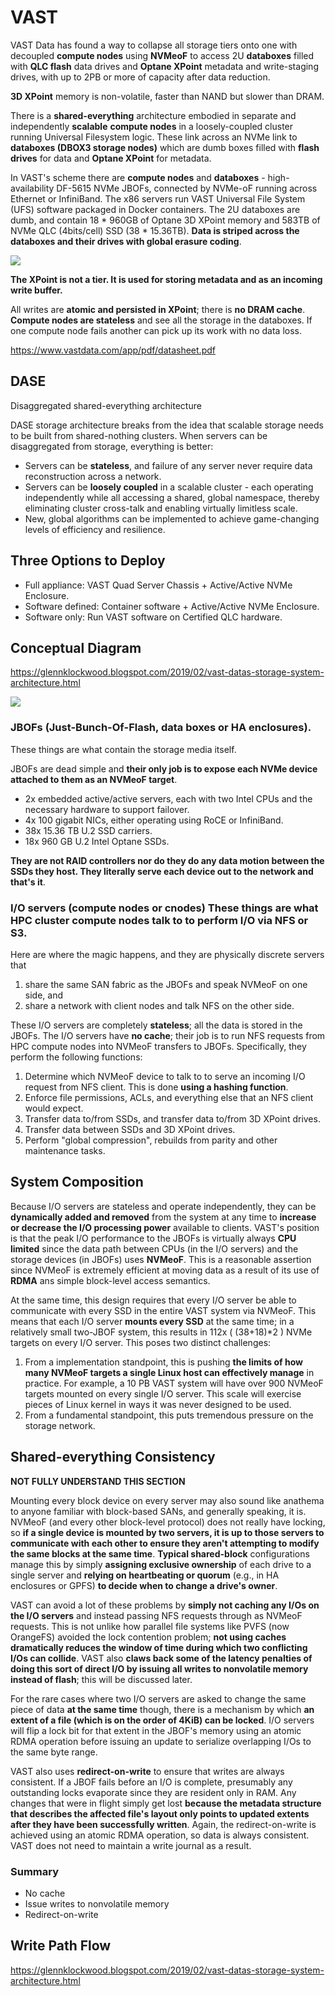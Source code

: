 # VAST


VAST Data has found a way to collapse all storage tiers onto one with decoupled **compute nodes** using **NVMeoF** to access 2U **databoxes** filled with **QLC flash** data drives and **Optane XPoint** metadata and write-staging drives, with up to 2PB or more of capacity after data reduction.

**3D XPoint** memory is non-volatile, faster than NAND but slower than DRAM.

There is a **shared-everything** architecture embodied in separate and independently **scalable** **compute nodes** in a loosely-coupled cluster running Universal Filesystem logic. These link across an NVMe link to **databoxes (DBOX3 storage nodes)** which are dumb boxes filled with **flash drives** for data and **Optane XPoint** for metadata.

In VAST's scheme there are **compute nodes** and **databoxes** - high-availability DF-5615 NVMe JBOFs, connected by NVMe-oF running across Ethernet or InfiniBand. The x86 servers run VAST Universal File System (UFS) software packaged in Docker containers. The 2U databoxes are dumb, and contain 18 * 960GB of Optane 3D XPoint memory and 583TB of NVMe QLC (4bits/cell) SSD (38 * 15.36TB). **Data is striped across the databoxes and their drives with global erasure coding**.

![](/images/vast-compute-nodes-storage-nodes.jpg)

**The XPoint is not a tier. It is used for storing metadata and as an incoming write buffer.**

All writes are **atomic and persisted in XPoint**; there is **no DRAM cache**. **Compute nodes are stateless** and see all the storage in the databoxes. If one compute node fails another can pick up its work with no data loss.

https://www.vastdata.com/app/pdf/datasheet.pdf

## DASE
Disaggregated shared-everything architecture

DASE storage architecture breaks from the idea that scalable storage needs to be built from shared-nothing clusters. When servers can be disaggregated from storage, everything is better:
- Servers can be **stateless**, and failure of any server never require data reconstruction across a network.
- Servers can be **loosely coupled** in a scalable cluster - each operating independently while all accessing a shared, global namespace, thereby eliminating cluster cross-talk and enabling virtually limitless scale.
- New, global algorithms can be implemented to achieve game-changing levels of efficiency and resilience.

## Three Options to Deploy
- Full appliance: VAST Quad Server Chassis + Active/Active NVMe Enclosure.
- Software defined: Container software + Active/Active NVMe Enclosure.
- Software only: Run VAST software on Certified QLC hardware.

## Conceptual Diagram

https://glennklockwood.blogspot.com/2019/02/vast-datas-storage-system-architecture.html

![](/images/vast-conceptual-diagram.png)

### JBOFs (Just-Bunch-Of-Flash, data boxes or HA enclosures).

These things are what contain the storage media itself.
    
JBOFs are dead simple and **their only job is to expose each NVMe device attached to them as an NVMeoF target**.
- 2x embedded active/active servers, each with two Intel CPUs and the necessary hardware to support failover.
- 4x 100 gigabit NICs, either operating using RoCE or InfiniBand.
- 38x 15.36 TB U.2 SSD carriers.
- 18x 960 GB U.2 Intel Optane SSDs.

**They are not RAID controllers nor do they do any data motion between the SSDs they host. They literally serve each device out to the network and that's it**.

### I/O servers (compute nodes or cnodes) These things are what HPC cluster compute nodes talk to to perform I/O via NFS or S3.

Here are where the magic happens, and they are physically discrete servers that
1. share the same SAN fabric as the JBOFs and speak NVMeoF on one side, and
2. share a network with client nodes and talk NFS on the other side.

These I/O servers are completely **stateless**; all the data is stored in the JBOFs. The I/O servers have **no cache**; their job is to run NFS requests from HPC compute nodes into NVMeoF transfers to JBOFs. Specifically, they perform the following functions:
1. Determine which NVMeoF device to talk to to serve an incoming I/O request from NFS client. This is done **using a hashing function**.
2. Enforce file permissions, ACLs, and everything else that an NFS client would expect.
3. Transfer data to/from SSDs, and transfer data to/from 3D XPoint drives.
4. Transfer data between SSDs and 3D XPoint drives.
5. Perform "global compression", rebuilds from parity and other maintenance tasks.

## System Composition

Because I/O servers are stateless and operate independently, they can be **dynamically added and removed** from the system at any time to **increase or decrease the I/O processing power** available to clients. VAST's position is that the peak I/O performance to the JBOFs is virtually always **CPU limited** since the data path between CPUs (in the I/O servers) and the storage devices (in JBOFs) uses **NVMeoF**. This is a reasonable assertion since NVMeoF is extremely efficient at moving data as a result of its use of **RDMA** ans simple block-level access semantics.

At the same time, this design requires that every I/O server be able to communicate with every SSD in the entire VAST system via NVMeoF. This means that each I/O server **mounts every SSD** at the same time; in a relatively small two-JBOF system, this results in 112x ( (38+18)*2 ) NVMe targets on every I/O server. This poses two distinct challenges:
1. From a implementation standpoint, this is pushing **the limits of how many NVMeoF targets a single Linux host can effectively manage** in practice. For example, a 10 PB VAST system will have over 900 NVMeoF targets mounted on every single I/O server. This scale will exercise pieces of Linux kernel in ways it was never designed to be used.
2. From a fundamental standpoint, this puts tremendous pressure on the storage network.

## Shared-everything Consistency

**NOT FULLY UNDERSTAND THIS SECTION**

Mounting every block device on every server may also sound like anathema to anyone familiar with block-based SANs, and generally speaking, it is. NVMeoF (and every other block-level protocol) does not really have locking, so **if a single device is mounted by two servers, it is up to those servers to communicate with each other to ensure they aren't attempting to modify the same blocks at the same time**. **Typical shared-block** configurations manage this by simply **assigning exclusive ownership** of each drive to a single server and **relying on heartbeating or quorum** (e.g., in HA enclosures or GPFS) **to decide when to change a drive's owner**.

VAST can avoid a lot of these problems by **simply not caching any I/Os on the I/O servers** and instead passing NFS requests through as NVMeoF requests. This is not unlike how parallel file systems like PVFS (now OrangeFS) avoided the lock contention problem; **not using caches dramatically reduces the window of time during which two conflicting I/Os can collide**. VAST also **claws back some of the latency penalties of doing this sort of direct I/O by issuing all writes to nonvolatile memory instead of flash**; this will be discussed later.

For the rare cases where two I/O servers are asked to change the same piece of data **at the same time** though, there is a mechanism by which **an extent of a file (which is on the order of 4KiB) can be locked**. I/O servers will flip a lock bit for that extent in the JBOF's memory using an atomic RDMA operation before issuing an update to serialize overlapping I/Os to the same byte range.

VAST also uses **redirect-on-write** to ensure that writes are always consistent. If a JBOF fails before an I/O is complete, presumably any outstanding locks evaporate since they are resident only in RAM. Any changes that were in flight simply get lost **because the metadata structure that describes the affected file's layout only points to updated extents after they have been successfully written**. Again, the redirect-on-write is achieved using an atomic RDMA operation, so data is always consistent. VAST does not need to maintain a write journal as a result.

### Summary
- No cache
- Issue writes to nonvolatile memory
- Redirect-on-write


## Write Path Flow 

https://glennklockwood.blogspot.com/2019/02/vast-datas-storage-system-architecture.html

